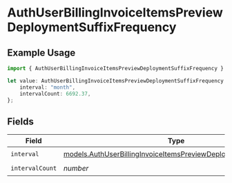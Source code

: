 # AuthUserBillingInvoiceItemsPreviewDeploymentSuffixFrequency

## Example Usage

```typescript
import { AuthUserBillingInvoiceItemsPreviewDeploymentSuffixFrequency } from "@simplesagar/vercel/models/authuser.js";

let value: AuthUserBillingInvoiceItemsPreviewDeploymentSuffixFrequency = {
    interval: "month",
    intervalCount: 6692.37,
};
```

## Fields

| Field                                                                                                                                        | Type                                                                                                                                         | Required                                                                                                                                     | Description                                                                                                                                  |
| -------------------------------------------------------------------------------------------------------------------------------------------- | -------------------------------------------------------------------------------------------------------------------------------------------- | -------------------------------------------------------------------------------------------------------------------------------------------- | -------------------------------------------------------------------------------------------------------------------------------------------- |
| `interval`                                                                                                                                   | [models.AuthUserBillingInvoiceItemsPreviewDeploymentSuffixInterval](../models/authuserbillinginvoiceitemspreviewdeploymentsuffixinterval.md) | :heavy_check_mark:                                                                                                                           | N/A                                                                                                                                          |
| `intervalCount`                                                                                                                              | *number*                                                                                                                                     | :heavy_check_mark:                                                                                                                           | N/A                                                                                                                                          |